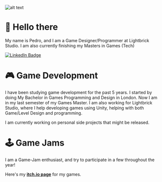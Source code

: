 ![alt text](https://img.itch.zone/aW1nLzcxNzU1NTkucG5n/original/VHUzJH.png)

# 👋 Hello there
My name is Pedro, and I am a Game Designer/Programmer at Lightbrick Studio. I am also currently finishing my Masters in Games (Tech)

<div id="badges">
  <a href="https://www.linkedin.com/in/pedro-rainha-7a2204176/">
    <img src="https://img.shields.io/badge/LinkedIn-blue?style=for-the-badge&logo=linkedin&logoColor=white" alt="LinkedIn Badge"/>
  </a>
</div>

<!--
**MrAbnox/MrAbnox** is a ✨ _special_ ✨ repository because its `README.md` (this file) appears on your GitHub profile.
-->
# 🎮 Game Development
I have been studying game development for the past 5 years. I started by doing My Bachelor in Games Programming and Design in London. Now I am in my last semester of my Games Master. I am also working for Lightbrick Studio, where I help developing games using Unity, helping with both Game/Level Design and programming.

I am currently working on personal side projects that might be released.

# 🕹️ Game Jams

I am a Game-Jam enthusiast, and try to participate in a few throughout the year!

Here's my [**itch.io page**](https://pedrorainha.itch.io/) for my games. 


